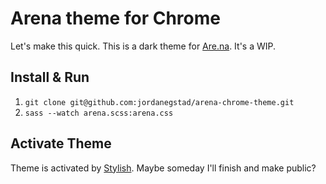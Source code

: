 # Arena theme for Chrome
Let's make this quick. This is a dark theme for [Are.na](https://are.na). It's a WIP.

## Install & Run
1. `git clone git@github.com:jordanegstad/arena-chrome-theme.git`
2. `sass --watch arena.scss:arena.css`

## Activate Theme
Theme is activated by [Stylish](https://chrome.google.com/webstore/detail/stylish-custom-themes-for/fjnbnpbmkenffdnngjfgmeleoegfcffe?hl=en). Maybe someday I'll finish and make public?

